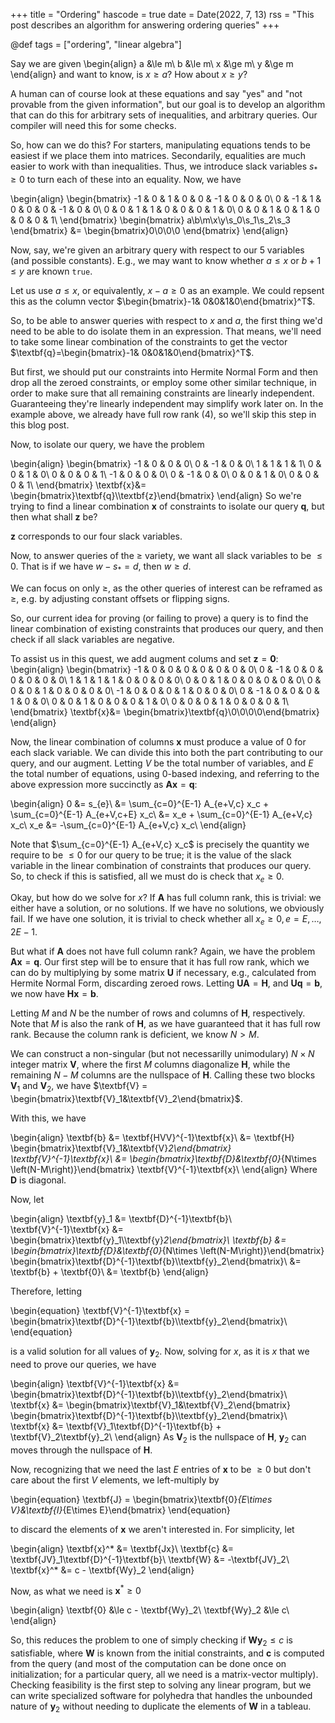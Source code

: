 +++
title = "Ordering"
hascode = true
date = Date(2022, 7, 13)
rss = "This post describes an algorithm for answering ordering queries"
+++

@def tags = ["ordering", "linear algebra"]

Say we are given
\begin{align}
a &\le m\\
b &\le m\\
x &\ge m\\
y &\ge m
\end{align}
and want to know, is $x \ge a$? How about $x \ge y$?

A human can of course look at these equations and say "yes" and "not provable from the given information", but our goal is to develop an algorithm that can do this for arbitrary sets of inequalities, and arbitrary queries.
Our compiler will need this for some checks.

So, how can we do this?
For starters, manipulating equations tends to be easiest if we place them into matrices.
Secondarily, equalities are much easier to work with than inequalities. Thus, we introduce slack variables $s_{*}\ge0$ to turn each of these into an equality. Now, we have

\begin{align}
\begin{bmatrix}
-1 & 0 & 1 & 0 & 0 & -1 & 0 & 0 & 0\\
0 & -1 & 1 & 0 & 0 & 0 & -1 & 0 & 0\\
0 & 0 & 1 & 1 & 0 & 0 & 0 & 1 & 0\\
0 & 0 & 1 & 0 & 1 & 0 & 0 & 0 & 1\\
\end{bmatrix}
\begin{bmatrix}
a\\b\\m\\x\\y\\s_0\\s_1\\s_2\\s_3
\end{bmatrix}
&= 
\begin{bmatrix}0\\0\\0\\0
\end{bmatrix}
\end{align}

Now, say, we're given an arbitrary query with respect to our 5 variables (and possible constants). E.g., we may want to know whether $a \le x$ or $b + 1 \le y$ are known `true`.

Let us use $a \le x$, or equivalently, $x - a \ge 0$ as an example.
We could repsent this as the column vector $\begin{bmatrix}-1& 0&0&1&0\end{bmatrix}^T$.

So, to be able to answer queries with respect to $x$ and $a$, the first thing we'd need to be able to do isolate them in an expression.
That means, we'll need to take some linear combination of the constraints to get the vector $\textbf{q}=\begin{bmatrix}-1& 0&0&1&0\end{bmatrix}^T$.

But first, we should put our constraints into Hermite Normal Form and then drop all the zeroed constraints, or employ some other similar technique, in order to make sure that all remaining constraints are linearly independent. Guaranteeing they're linearly independent may simplify work later on.
In the example above, we already have full row rank (4), so we'll skip this step in this blog post.

Now, to isolate our query, we have the problem

\begin{align}
\begin{bmatrix}
-1 & 0 & 0 & 0\\
0 & -1 & 0 & 0\\
1 & 1 & 1 & 1\\
0 & 0 & 1 & 0\\
0 & 0 & 0 & 1\\
-1 & 0 & 0 & 0\\
0 & -1 & 0 & 0\\
0 & 0 & 1 & 0\\
0 & 0 & 0 & 1\\
\end{bmatrix}
\textbf{x}&=
\begin{bmatrix}\textbf{q}\\\textbf{z}\end{bmatrix}
\end{align}
So we're trying to find a linear combination $\textbf{x}$ of constraints to isolate our query $\textbf{q}$, but then what shall $\textbf{z}$ be?

$\textbf{z}$ corresponds to our four slack variables.

Now, to answer queries of the $\ge$ variety, we want all slack variables to be $\le0$.
That is if we have $w - s_{*} = d$, then $w\ge d$.

We can focus on only $\ge$, as the other queries of interest can be reframed as $\ge$, e.g. by adjusting constant offsets or flipping signs.

So, our current idea for proving (or failing to prove) a query is to find the linear combination of existing constraints that produces our query, and then check if all slack variables are negative.

To assist us in this quest, we add augment colums and set $\textbf{z}=\textbf{0}$:
\begin{align}
\begin{bmatrix}
-1 & 0 & 0 & 0 & 0 & 0 & 0 & 0\\
0 & -1 & 0 & 0 & 0 & 0 & 0 & 0\\
1 & 1 & 1 & 1 & 0 & 0 & 0 & 0\\
0 & 0 & 1 & 0 & 0 & 0 & 0 & 0\\
0 & 0 & 0 & 1 & 0 & 0 & 0 & 0\\
-1 & 0 & 0 & 0 & 1 & 0 & 0 & 0\\
0 & -1 & 0 & 0 & 0 & 1 & 0 & 0\\
0 & 0 & 1 & 0 & 0 & 0 & 1 & 0\\
0 & 0 & 0 & 1 & 0 & 0 & 0 & 1\\
\end{bmatrix}
\textbf{x}&=
\begin{bmatrix}\textbf{q}\\0\\0\\0\\0\end{bmatrix}
\end{align}

Now, the linear combination of columns $\textbf{x}$ must produce a value of $0$ for each slack variable. We can divide this into both the part contributing to our query, and our augment. Letting $V$ be the total number of variables, and $E$ the total number of equations, using 0-based indexing, and referring to the above expression more succinctly as $\textbf{Ax}=\textbf{q}$:

\begin{align}
0 &= s_{e}\\
&= \sum_{c=0}^{E-1} A_{e+V,c} x_c +
\sum_{c=0}^{E-1} A_{e+V,c+E} x_c\\
&= x_e + \sum_{c=0}^{E-1} A_{e+V,c} x_c\\
x_e &= -\sum_{c=0}^{E-1} A_{e+V,c} x_c\\
\end{align}

Note that $\sum_{c=0}^{E-1} A_{e+V,c} x_c$ is precisely the quantity we require to be $\le 0$ for our query to be true; it is the value of the slack variable in the linear combination of constraints that produces our query.
So, to check if this is satisfied, all we must do is check that $x_e\ge0$.

Okay, but how do we solve for $x$? If $\textbf{A}$ has full column rank, this is trivial: we either have a solution, or no solutions. If we have no solutions, we obviously fail. If we have one solution, it is trivial to check whether all $x_e\ge0, e = E,\ldots,2E-1$.

But what if $\textbf{A}$ does not have full column rank?
Again, we have the problem $\textbf{Ax}=\textbf{q}$. Our first step will be to ensure that it has full row rank, which we can do by multiplying by some matrix $\textbf{U}$ if necessary, e.g., calculated from Hermite Normal Form, discarding zeroed rows. Letting $\textbf{UA}=\textbf{H}$, and $\textbf{Uq}=\textbf{b}$, we now have $\textbf{Hx}=\textbf{b}$.

Letting $M$ and $N$ be the number of rows and columns of $\textbf{H}$, respectively. Note that $M$ is also the rank of $\textbf{H}$, as we have guaranteed that it has full row rank. Because the column rank is deficient, we know $N > M$.

We can construct a non-singular (but not necessarilly unimodulary) $N\times N$ integer matrix $\textbf{V}$, where the first $M$ columns diagonalize $\textbf{H}$, while the remaining $N-M$ columns are the nullspace of $\textbf{H}$. Calling these two blocks $\textbf{V}_1$ and $\textbf{V}_2$, we have $\textbf{V} = \begin{bmatrix}\textbf{V}_1&\textbf{V}_2\end{bmatrix}$.

With this, we have

\begin{align}
\textbf{b} &=
\textbf{HVV}^{-1}\textbf{x}\\
&=
\textbf{H}
\begin{bmatrix}\textbf{V}_1&\textbf{V}_2\end{bmatrix}
\textbf{V}^{-1}\textbf{x}\\
&=
\begin{bmatrix}\textbf{D}&\textbf{0}_{N\times \left(N-M\right)}\end{bmatrix}
\textbf{V}^{-1}\textbf{x}\\
\end{align}
Where $\textbf{D}$ is diagonal.

Now, let

\begin{align}
\textbf{y}_1 &= \textbf{D}^{-1}\textbf{b}\\
\textbf{V}^{-1}\textbf{x} &= \begin{bmatrix}\textbf{y}_1\\\textbf{y}_2\end{bmatrix}\\
\textbf{b} &=
\begin{bmatrix}\textbf{D}&\textbf{0}_{N\times \left(N-M\right)}\end{bmatrix}
\begin{bmatrix}\textbf{D}^{-1}\textbf{b}\\\textbf{y}_2\end{bmatrix}\\
&= \textbf{b} + \textbf{0}\\
&= \textbf{b}
\end{align}

Therefore, letting 

\begin{equation}
\textbf{V}^{-1}\textbf{x} = \begin{bmatrix}\textbf{D}^{-1}\textbf{b}\\\textbf{y}_2\end{bmatrix}\\
\end{equation}

is a valid solution for all values of $\textbf{y}_2$. Now, solving for $x$, as it is $x$ that we need to prove our queries, we have

\begin{align}
\textbf{V}^{-1}\textbf{x} &= \begin{bmatrix}\textbf{D}^{-1}\textbf{b}\\\textbf{y}_2\end{bmatrix}\\
\textbf{x}
&=
\begin{bmatrix}\textbf{V}_1&\textbf{V}_2\end{bmatrix}
\begin{bmatrix}\textbf{D}^{-1}\textbf{b}\\\textbf{y}_2\end{bmatrix}\\
\textbf{x}
&=
\textbf{V}_1\textbf{D}^{-1}\textbf{b} +
\textbf{V}_2\textbf{y}_2\\
\end{align}
As $\textbf{V}_2$ is the nullspace of $\textbf{H}$, $\textbf{y}_2$ can moves through the nullspace of $\textbf{H}$.

Now, recognizing that we need the last $E$ entries of $\textbf{x}$ to be $\ge 0$ but don't care about the first $V$ elements, we left-multiply by

\begin{equation}
\textbf{J} = \begin{bmatrix}\textbf{0}_{E\times V}&\textbf{I}_{E\times E}\end{bmatrix}
\end{equation}

to discard the elements of $\textbf{x}$ we aren't interested in. For simplicity, let

\begin{align}
\textbf{x}^* &= \textbf{Jx}\\
\textbf{c} &= \textbf{JV}_1\textbf{D}^{-1}\textbf{b}\\
\textbf{W} &= -\textbf{JV}_2\\
\textbf{x}^* &= c - \textbf{Wy}_2
\end{align}

Now, as what we need is $\textbf{x}^*\ge 0$

\begin{align}
\textbf{0} &\le c - \textbf{Wy}_2\\
\textbf{Wy}_2 &\le c\\
\end{align}


So, this reduces the problem to one of simply checking if $\textbf{Wy}_2 \le c$ is satisfiable, where $\textbf{W}$ is known from the initial constraints, and $\textbf{c}$ is computed from the query (and most of the computation can be done once on initialization; for a particular query, all we need is a matrix-vector multiply). Checking feasibility is the first step to solving any linear program, but we can write specialized software for polyhedra that handles the unbounded nature of $\textbf{y}_2$ without needing to duplicate the elements of $\textbf{W}$ in a tableau.


